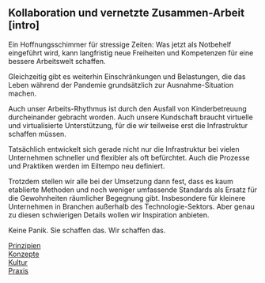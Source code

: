 ## Kollaboration und vernetzte Zusammen-Arbeit [intro]

Ein Hoffnungsschimmer für stressige Zeiten: Was jetzt als Notbehelf eingeführt wird, kann langfristig neue Freiheiten und Kompetenzen für eine bessere Arbeitswelt schaffen.

Gleichzeitig gibt es weiterhin Einschränkungen und Belastungen, die das Leben während der Pandemie grundsätzlich zur Ausnahme-Situation machen.

Auch unser Arbeits-Rhythmus ist durch den Ausfall von Kinderbetreuung durcheinander gebracht worden. Auch unsere Kundschaft braucht virtuelle und virtualisierte Unterstützung, für die wir teilweise erst die Infrastruktur schaffen müssen.

Tatsächlich entwickelt sich gerade nicht nur die Infrastruktur bei vielen Unternehmen schneller und flexibler als oft befürchtet. Auch die Prozesse und Praktiken werden im Eiltempo neu definiert.

Trotzdem stellen wir alle bei der Umsetzung dann fest, dass es kaum etablierte Methoden und noch weniger umfassende Standards als Ersatz für die Gewohnheiten räumlicher Begegnung gibt. Insbesondere für kleinere Unternehmen in Branchen außerhalb des Technologie-Sektors. Aber genau zu diesen schwierigen Details wollen wir Inspiration anbieten.

Keine Panik. Sie schaffen das. Wir schaffen das.

[Prinzipien](#prinzipien-20200710)  
[Konzepte](#konzepte-20200710)  
[Kultur](#kultur-20200710)  
[Praxis](#praxis-20200710)
